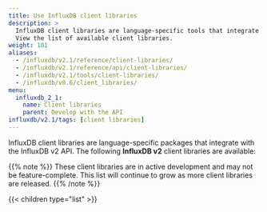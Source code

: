 ```yaml
---
title: Use InfluxDB client libraries
description: >
  InfluxDB client libraries are language-specific tools that integrate with the InfluxDB v2 API.
  View the list of available client libraries.
weight: 101
aliases:
  - /influxdb/v2.1/reference/client-libraries/
  - /influxdb/v2.1/reference/api/client-libraries/
  - /influxdb/v2.1/tools/client-libraries/
  - /influxdb/v0.6/client_libraries/
menu:
  influxdb_2_1:
    name: Client libraries
    parent: Develop with the API
influxdb/v2.1/tags: [client libraries]
---
```


InfluxDB client libraries are language-specific packages that integrate with the InfluxDB v2 API.
The following **InfluxDB v2** client libraries are available:

{{% note %}}
These client libraries are in active development and may not be feature-complete.
This list will continue to grow as more client libraries are released.
{{% /note %}}

{{< children type="list" >}}
